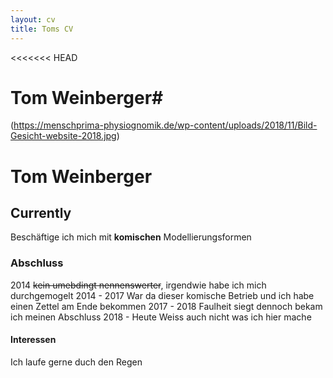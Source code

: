 ```yaml
---
layout: cv
title: Toms CV
---
```


<<<<<<< HEAD
# Tom Weinberger#
(https://menschprima-physiognomik.de/wp-content/uploads/2018/11/Bild-Gesicht-website-2018.jpg)


# Tom Weinberger #

## Currently ##

Beschäftige ich mich mit **komischen** Modellierungsformen

### Abschluss ###
2014 ~~kein umebdingt nennenswerter~~, irgendwie habe  ich mich durchgemogelt
2014 - 2017 War da dieser komische Betrieb und ich habe einen Zettel am Ende bekommen
2017 - 2018 Faulheit siegt dennoch bekam ich meinen Abschluss
2018 - Heute Weiss auch  nicht was ich hier mache
#### Interessen ####

Ich laufe gerne duch den Regen
